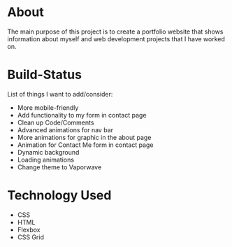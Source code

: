 # About
The main purpose of this project is to create a portfolio website that shows information about myself and web development projects that I have worked on. 

# Build-Status
List of things I want to add/consider:
* More mobile-friendly
* Add functionality to my form in contact page
* Clean up Code/Comments
* Advanced animations for nav bar
* More animations for graphic in the about page
* Animation for Contact Me form in contact page
* Dynamic background
* Loading animations
* Change theme to Vaporwave

# Technology Used
* CSS
* HTML
* Flexbox
* CSS Grid
